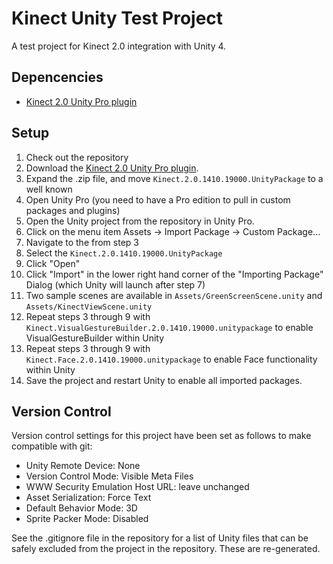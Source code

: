 Kinect Unity Test Project
=========================

A test project for Kinect 2.0 integration with Unity 4.

Depencencies
------------

* [Kinect 2.0 Unity Pro plugin](http://go.microsoft.com/fwlink/?LinkId=513177)


Setup
-----

1. Check out the repository
2. Download the [Kinect 2.0 Unity Pro plugin](http://go.microsoft.com/fwlink/?LinkId=513177).
3. Expand the .zip file, and move `Kinect.2.0.1410.19000.UnityPackage` to a well known <location>
4. Open Unity Pro (you need to have a Pro edition to pull in custom packages and plugins)
5. Open the Unity project from the repository in Unity Pro.
6. Click on the menu item Assets -> Import Package -> Custom Package...
7. Navigate to the <location> from step 3
8. Select the `Kinect.2.0.1410.19000.UnityPackage`
9. Click "Open"
10. Click "Import" in the lower right hand corner of the "Importing Package" Dialog (which Unity will launch after step 7)
11. Two sample scenes are available in `Assets/GreenScreenScene.unity` and `Assets/KinectViewScene.unity`
12. Repeat steps 3 through 9 with `Kinect.VisualGestureBuilder.2.0.1410.19000.unitypackage` to enable VisualGestureBuilder within Unity
13. Repeat steps 3 through 9 with `Kinect.Face.2.0.1410.19000.unitypackage` to enable Face functionality within Unity
14. Save the project and restart Unity to enable all imported packages.

Version Control
---------------

Version control settings for this project have been set as follows to make compatible with git:

* Unity Remote Device: None
* Version Control Mode: Visible Meta Files
* WWW Security Emulation Host URL: leave unchanged
* Asset Serialization: Force Text
* Default Behavior Mode: 3D
* Sprite Packer Mode: Disabled

See the .gitignore file in the repository for a list of Unity files that can be safely excluded from the project in the repository. These are re-generated.